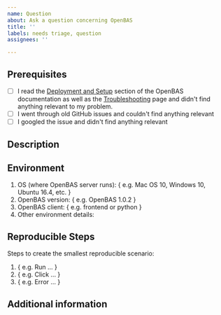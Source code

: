 ```yaml
---
name: Question
about: Ask a question concerning OpenBAS
title: ''
labels: needs triage, question
assignees: ''

---
```


## Prerequisites

- [ ] I read the [Deployment and Setup](https://docs.openbas.io/latest/deployment/overview) section of the OpenBAS documentation as well as the [Troubleshooting](https://docs.openbas.io/latest/deployment/troubleshooting) page and didn't find anything relevant to my problem.
- [ ] I went through old GitHub issues and couldn't find anything relevant
- [ ] I googled the issue and didn't find anything relevant

## Description

<!-- Please provide a clear and concise description of your question. -->

## Environment

1. OS (where OpenBAS server runs): { e.g. Mac OS 10, Windows 10, Ubuntu 16.4, etc. }
2. OpenBAS version: { e.g. OpenBAS 1.0.2 }
3. OpenBAS client: { e.g. frontend or python }
4. Other environment details:

## Reproducible Steps

Steps to create the smallest reproducible scenario:
1. { e.g. Run ... }
2. { e.g. Click ... }
3. { e.g. Error ... }

## Additional information

<!-- Any additional information, including logs or screenshots if you have any. -->
